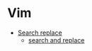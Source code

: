 # Vim
* [Search replace](search_replace.md)
   * [search and replace](search_replace.md#search-and-replace)

